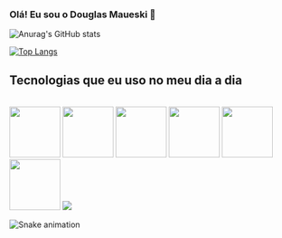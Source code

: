 ### Olá! Eu sou o Douglas Maueski 👋

![Anurag's GitHub stats](https://github-readme-stats.vercel.app/api?username=anuraghazra&count_private=true)


[![Top Langs](https://github-readme-stats.vercel.app/api/top-langs/?username=anuraghazra&layout=compact)](https://github.com/anuraghazra/github-readme-stats)

## Tecnologias que eu uso no meu dia a dia
<div style="display: inline_block"><br/>
  <img height="90cm" src="https://cdn.jsdelivr.net/gh/devicons/devicon/icons/html5/html5-original-wordmark.svg" />
  <img height="90cm" src="https://cdn.jsdelivr.net/gh/devicons/devicon/icons/css3/css3-original-wordmark.svg" />
  <img height="90cm" src="https://cdn.jsdelivr.net/gh/devicons/devicon/icons/javascript/javascript-original.svg" />
  <img height="90cm" src="https://cdn.jsdelivr.net/gh/devicons/devicon/icons/typescript/typescript-original.svg" />
  <img height="90cm" src="https://cdn.jsdelivr.net/gh/devicons/devicon/icons/nodejs/nodejs-original-wordmark.svg" />
  <img height="90cm" src="https://cdn.jsdelivr.net/gh/devicons/devicon/icons/react/react-original.svg" /> 
  <img heigth="20cm" src="https://cdn.jsdelivr.net/gh/devicons/devicon/icons/bulma/bulma-plain.svg" />
            
  ![Snake animation](https://github.com/jrxr/jrxr/blob/output/github-contribution-grid-snake.svg)
</div> 


